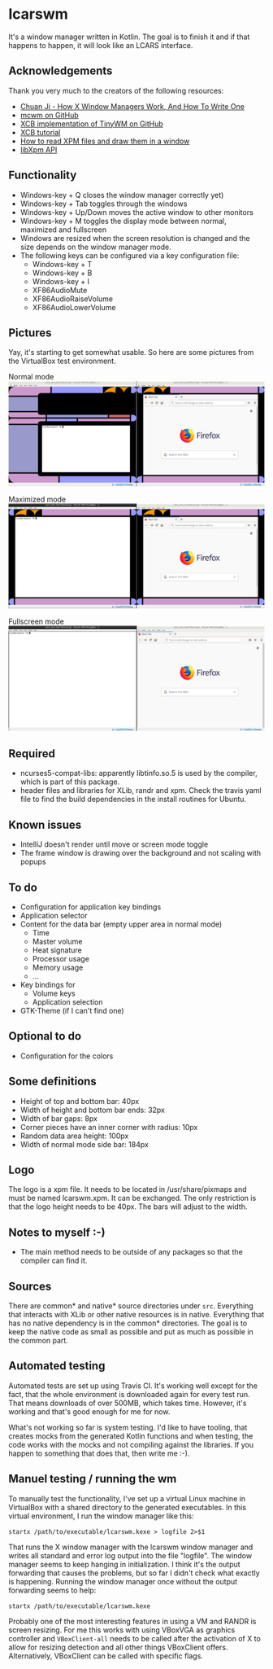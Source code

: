 # lcarswm
It's a window manager written in Kotlin. The goal is to finish it and if that happens to happen, it will look like an LCARS interface.

## Acknowledgements
Thank you very much to the creators of the following resources:
* [Chuan Ji - How X Window Managers Work, And How To Write One](https://jichu4n.com/posts/how-x-window-managers-work-and-how-to-write-one-part-i/)
* [mcwm on GitHub](https://github.com/mchackorg/mcwm)
* [XCB implementation of TinyWM on GitHub](https://github.com/stefanbidi/tinywm-xcb)
* [XCB tutorial](https://www.x.org/releases/X11R7.7/doc/libxcb/tutorial/index.html)
* [How to read XPM files and draw them in a window](http://www.dis.uniroma1.it/~liberato/screensaver/image.html)
* [libXpm API](https://fossies.org/dox/libXpm-4.7/files.html)

## Functionality
* Windows-key + Q closes the window manager
correctly yet)
* Windows-key + Tab toggles through the windows
* Windows-key + Up/Down moves the active window to other monitors
* Windows-key + M toggles the display mode between normal, maximized and fullscreen
* Windows are resized when the screen resolution is changed and the size depends on the window manager mode.
* The following keys can be configured via a key configuration file:
  * Windows-key + T
  * Windows-key + B
  * Windows-key + I
  * XF86AudioMute
  * XF86AudioRaiseVolume
  * XF86AudioLowerVolume

## Pictures
Yay, it's starting to get somewhat usable. So here are some pictures from the VirtualBox test environment.

Normal mode
![lcarswm in normal mode](doc/screen-normal-mode.png)

Maximized mode
![lcarswm in normal mode](doc/screen-maximized-mode.png)

Fullscreen mode
![lcarswm in normal mode](doc/screen-fullscreen-mode.png)

## Required
* ncurses5-compat-libs: apparently libtinfo.so.5 is used by the compiler, which is part of this package.
* header files and libraries for XLib, randr and xpm. Check the travis yaml file to find the build dependencies in the install routines for Ubuntu.

## Known issues
* IntelliJ doesn't render until move or screen mode toggle
* The frame window is drawing over the background and not scaling with popups

## To do
* Configuration for application key bindings
* Application selector
* Content for the data bar (empty upper area in normal mode)
  * Time
  * Master volume
  * Heat signature
  * Processor usage
  * Memory usage
  * ...
* Key bindings for
  * Volume keys
  * Application selection
* GTK-Theme (if I can't find one)

## Optional to do
* Configuration for the colors

## Some definitions
* Height of top and bottom bar: 40px
* Width of height and bottom bar ends: 32px
* Width of bar gaps: 8px
* Corner pieces have an inner corner with radius: 10px
* Random data area height: 100px
* Width of normal mode side bar: 184px

## Logo
The logo is a xpm file. It needs to be located in /usr/share/pixmaps and must be named lcarswm.xpm. It can be exchanged. The only restriction is that the logo height needs to be 40px. The bars will adjust to the width.
## Notes to myself :-)
* The main method needs to be outside of any packages so that the compiler can find it.

## Sources
There are common* and native* source directories under `src`. Everything that interacts with XLib or other native resources is in native. Everything that has no native dependency is in the common* directories. The goal is to keep the native code as small as possible and put as much as possible in the common part.

## Automated testing
Automated tests are set up using Travis CI. It's working well except for the fact, that the whole environment is downloaded again for every test run. That means downloads of over 500MB, which takes time. However, it's working and that's good enough for me for now.

What's not working so far is system testing. I'd like to have tooling, that creates mocks from the generated Kotlin functions and when testing, the code works with the mocks and not compiling against the libraries. If you happen to something that does that, then write me :-).

## Manuel testing / running the wm
To manually test the functionality, I've set up a virtual Linux machine in VirtualBox with a shared directory to the generated executables. In this virtual environment, I run the window manager like this:

```
startx /path/to/executable/lcarswm.kexe > logfile 2>$1
```

That runs the X window manager with the lcarswm window manager and writes all standard and error log output into the file "logfile". The window manager seems to keep hanging in initialization. I think it's the output forwarding that causes the problems, but so far I didn't check what exactly is happening. Running the window manager once without the output forwarding seems to help:

```
startx /path/to/executable/lcarswm.kexe
```

Probably one of the most interesting features in using a VM and RANDR is screen resizing. For me this works with using VBoxVGA as graphics controller and `VBoxClient-all` needs to be called after the activation of X to allow for resizing detection and all other things VBoxClient offers. Alternatively, VBoxClient can be called with specific flags.
